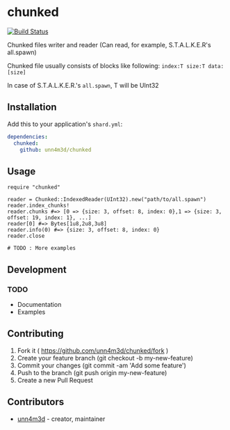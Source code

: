 # chunked

[![Build Status](https://travis-ci.org/unn4m3d/chunked.svg?branch=master)](https://travis-ci.org/unn4m3d/chunked)

Chunked files writer and reader (Can read, for example, S.T.A.L.K.E.R's all.spawn)

Chunked file usually consists of blocks like following:
`index:T size:T data:[size]`

In case of S.T.A.L.K.E.R.'s `all.spawn`, T will be UInt32

## Installation


Add this to your application's `shard.yml`:

```yaml
dependencies:
  chunked:
    github: unn4m3d/chunked
```


## Usage


```crystal
require "chunked"

reader = Chunked::IndexedReader(UInt32).new("path/to/all.spawn")
reader.index_chunks!
reader.chunks #=> [0 => {size: 3, offset: 8, index: 0},1 => {size: 3, offset: 19, index: 1}, ...]
reader[0] #=> Bytes[1u8,2u8,3u8]
reader.info(0) #=> {size: 3, offset: 8, index: 0}
reader.close

# TODO : More examples
```


## Development

### TODO
- Documentation
- Examples

## Contributing

1. Fork it ( https://github.com/unn4m3d/chunked/fork )
2. Create your feature branch (git checkout -b my-new-feature)
3. Commit your changes (git commit -am 'Add some feature')
4. Push to the branch (git push origin my-new-feature)
5. Create a new Pull Request

## Contributors

- [unn4m3d](https://github.com/unn4m3d) - creator, maintainer
